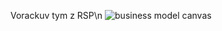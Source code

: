 Vorackuv tym z RSP\n
![business model canvas](<https://github.com/Katuli2019/Vorackuv-tym-z-RSP/The Business Model Canvas.jpg>)